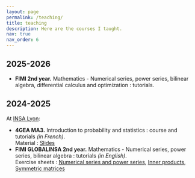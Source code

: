 ```yaml
---
layout: page
permalink: /teaching/
title: teaching
description: Here are the courses I taught.
nav: true
nav_order: 6
---
```


## 2025-2026

- **FIMI 2nd year.**  Mathematics - Numerical series, power series, bilinear algebra, differential calculus and optimization : tutorials. <br>

## 2024-2025

At [INSA Lyon](https://www.insa-lyon.fr/):
- **4GEA MA3.** Introduction to probability and statistics : course and tutorials *(in French)*. <br>
Material : <a href="/assets/files/Slide_MA3_stat_compl.pdf" target="_blank">Slides</a>
- **FIMI GLOBALINSA 2nd year.**  Mathematics - Numerical series, power series, bilinear algebra : tutorials *(in English)*. <br>
Exercise sheets : <a href="/assets/files/05-series-TD-scan2.pdf" target="_blank">Numerical series and power series</a>, <a href="/assets/files/Inner products - tutorial.pdf" target="_blank">Inner products</a>, <a href="/assets/files/Symmetric-matrices-Tutorial-1.pdf" target="_blank">Symmetric matrices</a>